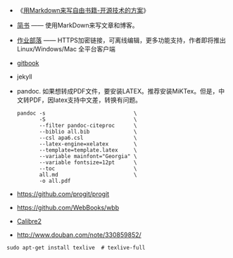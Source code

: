 * 《[用Markdown来写自由书籍-开源技术的方案](http://www.ituring.com.cn/article/828)》
* [简书](http://www.jianshu.com/) —— 使用MarkDown来写文章和博客。
* [作业部落](https://www.zybuluo.com/) —— HTTPS加密链接，可离线编辑，更多功能支持，作者即将推出 Linux/Windows/Mac 全平台客户端
* [gitbook](https://www.gitbook.com/)

* jekyll
* pandoc. 如果想转成PDF文件，要安装LATEX。推荐安装MiKTex。但是，中文转PDF，因latex支持中文差，转换有问题。

    ```
    pandoc -s                            \
           -S                            \
           --filter pandoc-citeproc      \
           --biblio all.bib              \
           --csl apa6.csl                \
           --latex-engine=xelatex        \
           --template=template.latex     \
           --variable mainfont="Georgia" \
           --variable fontsize=12pt      \
           --toc                         \
           all.md                        \
           -o all.pdf
    ```
* https://github.com/progit/progit
* https://github.com/WebBooks/wbb
* [Calibre2](http://calibre-ebook.com/)
* http://www.douban.com/note/330859852/

```
sudo apt-get install texlive  # texlive-full
```